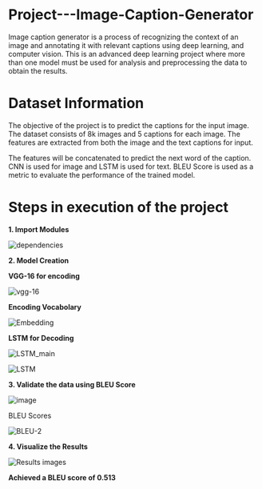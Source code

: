 # Project---Image-Caption-Generator
Image caption generator is a process of recognizing the context of an image and annotating it with relevant captions using deep learning, and computer vision. This is an advanced deep learning project where more than one model must be used for analysis and preprocessing the data to obtain the results.

# Dataset Information
The objective of the project is to predict the captions for the input image. The dataset consists of 8k images and 5 captions for each image. The features are extracted from both the image and the text captions for input. 

The features will be concatenated to predict the next word of the caption. CNN is used for image and LSTM is used for text. BLEU Score is used as a metric to evaluate the performance of the trained model.

# Steps in execution of the project
**1. Import Modules**

![dependencies](https://user-images.githubusercontent.com/83595856/185237547-ada7df51-4d8f-4045-8bd6-d0f67d41be24.jpg)

**2. Model Creation**

**VGG-16 for encoding** 

![vgg-16](https://user-images.githubusercontent.com/83595856/185238237-e79fc414-9df5-4d35-baae-ada4e571ed89.jpg)

**Encoding Vocabolary**

![Embedding](https://user-images.githubusercontent.com/83595856/185238624-bcdfa28f-f6bf-47df-9b04-344f16784f1b.jpg)

**LSTM for Decoding**

![LSTM_main](https://user-images.githubusercontent.com/83595856/185239101-80c8378b-8f8a-4afa-9d5e-fc6eda785795.jpg)

![LSTM](https://user-images.githubusercontent.com/83595856/185239266-ff0fec80-0415-4e01-9303-ee459b16964a.jpg)

**3. Validate the data using BLEU Score**

![image](https://user-images.githubusercontent.com/83595856/185239495-0578d499-31ec-4d34-8b43-9b70ed51f3fd.png)

BLEU Scores

![BLEU-2](https://user-images.githubusercontent.com/83595856/185239660-67b9ad21-c1c4-4187-8afa-f1f9916bb264.jpg)

**4. Visualize the Results**

![Results images](https://user-images.githubusercontent.com/83595856/185239975-e1525185-e423-4607-b5d4-22cf90e6977e.jpg)

**Achieved a BLEU score of 0.513** 






